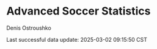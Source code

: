# Advanced Soccer Statistics
Denis Ostroushko

<!-- gfm -->

Last successful data update: 2025-03-02 09:15:50 CST
